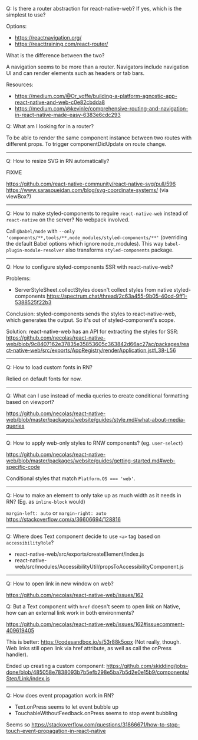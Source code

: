 Q: Is there a router abstraction for react-native-web? If yes, which is the simplest to use?

Options:

- https://reactnavigation.org/
- https://reacttraining.com/react-router/

What is the difference between the two?

A navigation seems to be more than a router. Navigators include navigation UI and can render elements such as headers or tab bars.

Resources:

- https://medium.com/@Or_yoffe/building-a-platform-agnostic-app-react-native-and-web-c0e82cbdda8
- https://medium.com/@kevinle/comprehensive-routing-and-navigation-in-react-native-made-easy-6383e6cdc293

Q: What am I looking for in a router?

To be able to render the same component instance between two routes with different props. To trigger componentDidUpdate on route change.

---

Q: How to resize SVG in RN automatically?

FIXME

https://github.com/react-native-community/react-native-svg/pull/596
https://www.sarasoueidan.com/blog/svg-coordinate-systems/ (via viewBox?)

---

Q: How to make styled-components to require `react-native-web` instead of `react-native` on the server? No webpack involved.

Call `@babel/node` with `--only 'components/**,tools/**,node_modules/styled-components/**'` (overriding the default Babel options which ignore node_modules). This way `babel-plugin-module-resolver` also transforms `styled-components` package.

---

Q: How to configure styled-components SSR with react-native-web?

Problems:

- ServerStyleSheet.collectStyles doesn't collect styles from native styled-components https://spectrum.chat/thread/2c63a455-9b05-40cd-9ff1-5388525f22b3

Conclusion: styled-components sends the styles to react-native-web, which generates the output. So it's out of styled-component's scope.

Solution: react-native-web has an API for extracting the styles for SSR: https://github.com/necolas/react-native-web/blob/9c8407162e37835e35853605c363842d66ac27ac/packages/react-native-web/src/exports/AppRegistry/renderApplication.js#L38-L56

---

Q: How to load custom fonts in RN?

Relied on default fonts for now.

---

Q: What can I use instead of media queries to create conditional formatting based on viewport?

https://github.com/necolas/react-native-web/blob/master/packages/website/guides/style.md#what-about-media-queries

---

Q: How to apply web-only styles to RNW components? (eg. `user-select`)

https://github.com/necolas/react-native-web/blob/master/packages/website/guides/getting-started.md#web-specific-code

Conditional styles that match `Platform.OS === 'web'`.

---

Q: How to make an element to only take up as much width as it needs in RN? (Eg. as `inline-block` would)

`margin-left: auto` or `margin-right: auto` https://stackoverflow.com/a/36606694/128816

---

Q: Where does Text component decide to use `<a>` tag based on `accessibilityRole`?

- react-native-web/src/exports/createElement/index.js
- react-native-web/src/modules/AccessibilityUtil/propsToAccessibilityComponent.js

---

Q: How to open link in new window on web?

https://github.com/necolas/react-native-web/issues/162

Q: But a Text component with `href` doesn't seem to open link on Native, how can an external link work in both environments?

https://github.com/necolas/react-native-web/issues/162#issuecomment-409619405

This is better: https://codesandbox.io/s/53r88k5opx (Not really, though. Web links still open link via href attribute, as well as call the onPress handler).

Ended up creating a custom component: https://github.com/skidding/jobs-done/blob/485058e7838093b7b5efb298e5ba7b5d2e0e15b9/components/Step/Link/index.js

---

Q: How does event propagation work in RN?

- Text.onPress seems to let event bubble up
- TouchableWithoutFeedback.onPress seems to stop event bubbling

Seems so https://stackoverflow.com/questions/31866671/how-to-stop-touch-event-propagation-in-react-native
